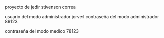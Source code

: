 proyecto de jedir stivenson correa

usuario del modo administrador jorverl
contraseña del modo administrador 89123

contraseña del modo medico 78123
